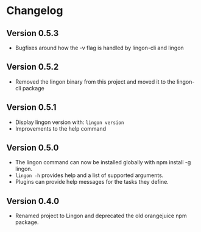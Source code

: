 # Changelog

## Version 0.5.3

* Bugfixes around how the -v flag is handled by lingon-cli and lingon

## Version 0.5.2

* Removed the lingon binary from this project and moved it to the lingon-cli package

## Version 0.5.1

* Display lingon version with: `lingon version`
* Improvements to the help command

## Version 0.5.0

* The lingon command can now be installed globally with npm install -g lingon.
* `lingon -h` provides help and a list of supported arguments.
* Plugins can provide help messages for the tasks they define.

## Version 0.4.0

* Renamed project to Lingon and deprecated the old orangejuice npm package.
